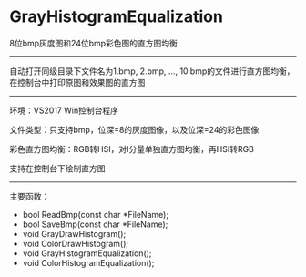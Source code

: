# GrayHistogramEqualization
8位bmp灰度图和24位bmp彩色图的直方图均衡

---

自动打开同级目录下文件名为1.bmp, 2.bmp, …, 10.bmp的文件进行直方图均衡，在控制台中打印原图和效果图的直方图

---

环境：VS2017 Win控制台程序

文件类型：只支持bmp，位深=8的灰度图像，以及位深=24的彩色图像

彩色直方图均衡：RGB转HSI，对I分量单独直方图均衡，再HSI转RGB

支持在控制台下绘制直方图

---

主要函数：

+ bool ReadBmp(const char *FileName);
+ bool SaveBmp(const char *FileName);
+ void GrayDrawHistogram();
+ void ColorDrawHistogram();
+ void GrayHistogramEqualization();
+ void ColorHistogramEqualization();